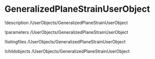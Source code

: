 <!-- MOOSE Documentation Stub: Remove this when content is added. -->

# GeneralizedPlaneStrainUserObject
!description /UserObjects/GeneralizedPlaneStrainUserObject

!parameters /UserObjects/GeneralizedPlaneStrainUserObject

!listingfiles /UserObjects/GeneralizedPlaneStrainUserObject

!childobjects /UserObjects/GeneralizedPlaneStrainUserObject
